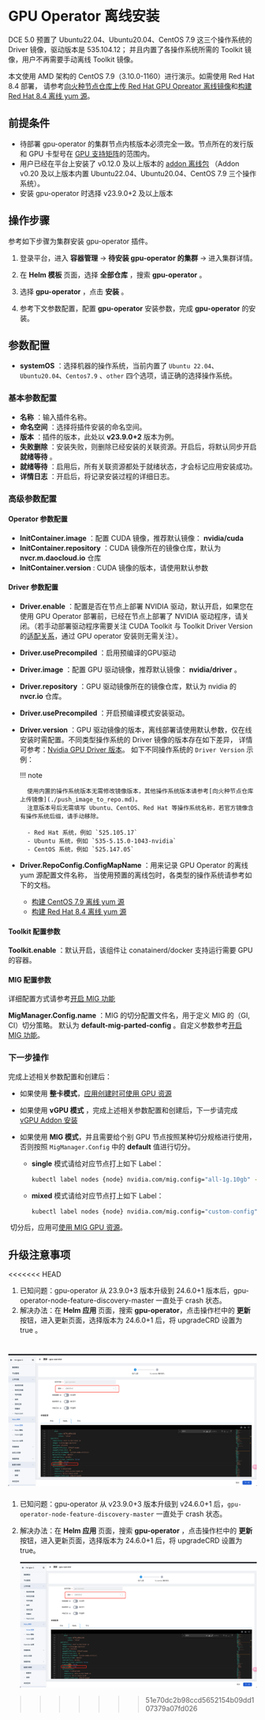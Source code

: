 # GPU Operator 离线安装

DCE 5.0 预置了 Ubuntu22.04、Ubuntu20.04、CentOS 7.9 这三个操作系统的 Driver 镜像，驱动版本是 535.104.12；
并且内置了各操作系统所需的 Toolkit 镜像，用户不再需要手动离线 Toolkit 镜像。

本文使用 AMD 架构的 CentOS 7.9（3.10.0-1160）进行演示。如需使用 Red Hat 8.4 部署，
请参考[向火种节点仓库上传 Red Hat GPU Opreator 离线镜像](./push_image_to_repo.md)和[构建 Red Hat 8.4 离线 yum 源](./upgrade_yum_source_redhat8_4.md)。

## 前提条件

- 待部署 gpu-operator 的集群节点内核版本必须完全一致。节点所在的发行版和 GPU 卡型号在 [GPU 支持矩阵](../gpu_matrix.md)的范围内。
- 用户已经在平台上安装了 v0.12.0 及以上版本的 [addon 离线包](../../../../download/addon/history.md)
  （Addon v0.20 及以上版本内置 Ubuntu22.04、Ubuntu20.04、CentOS 7.9 三个操作系统）。
- 安装 gpu-operator 时选择 v23.9.0+2 及以上版本

## 操作步骤

参考如下步骤为集群安装 gpu-operator 插件。

1. 登录平台，进入 __容器管理__ -> __待安装 gpu-operator  的集群__ -> 进入集群详情。

2. 在 __Helm 模板__ 页面，选择 __全部仓库__ ，搜索 __gpu-operator__ 。

3. 选择 __gpu-operator__ ，点击 __安装__ 。

4. 参考下文参数配置，配置 __gpu-operator__ 安装参数，完成 __gpu-operator__ 的安装。

## 参数配置

- __systemOS__ ：选择机器的操作系统，当前内置了 `Ubuntu 22.04`、`Ubuntu20.04`、`Centos7.9` 、`other` 四个选项，请正确的选择操作系统。

### 基本参数配置

- __名称__ ：输入插件名称。
- __命名空间__ ：选择将插件安装的命名空间。
- __版本__ ：插件的版本，此处以 __v23.9.0+2__ 版本为例。
- __失败删除__ ：安装失败，则删除已经安装的关联资源。开启后，将默认同步开启 __就绪等待__ 。
- __就绪等待__ ：启用后，所有关联资源都处于就绪状态，才会标记应用安装成功。
- __详情日志__ ：开启后，将记录安装过程的详细日志。

### 高级参数配置

#### Operator 参数配置

- __InitContainer.image__ ：配置 CUDA 镜像，推荐默认镜像： __nvidia/cuda__
- __InitContainer.repository__ ：CUDA 镜像所在的镜像仓库，默认为 __nvcr.m.daocloud.io__ 仓库
- __InitContainer.version__ : CUDA 镜像的版本，请使用默认参数

#### Driver 参数配置

- __Driver.enable__ ：配置是否在节点上部署 NVIDIA 驱动，默认开启，如果您在使用 GPU Operator 部署前，已经在节点上部署了 NVIDIA 驱动程序，请关闭。（若手动部署驱动程序需要关注 CUDA Toolkit 与 Toolkit Driver Version 的[适配关系](https://docs.nvidia.com/cuda/cuda-toolkit-release-notes/index.html#id5)，通过 GPU operator 安装则无需关注）。
- __Driver.usePrecompiled__ ：启用预编译的GPU驱动
- __Driver.image__ ：配置 GPU 驱动镜像，推荐默认镜像： __nvidia/driver__ 。
- __Driver.repository__ ：GPU 驱动镜像所在的镜像仓库，默认为 nvidia 的 __nvcr.io__ 仓库。
- __Driver.usePrecompiled__ ：开启预编译模式安装驱动。
- __Driver.version__ ：GPU 驱动镜像的版本，离线部署请使用默认参数，仅在线安装时需配置。不同类型操作系统的 Driver 镜像的版本存在如下差异，
   详情可参考：[Nvidia GPU Driver 版本](https://catalog.ngc.nvidia.com/orgs/nvidia/containers/driver/tags)。
   如下不同操作系统的 `Driver Version` 示例：

    !!! note

        使用内置的操作系统版本无需修改镜像版本，其他操作系统版本请参考[向火种节点仓库上传镜像](./push_image_to_repo.md)。
        注意版本号后无需填写 Ubuntu、CentOS、Red Hat 等操作系统名称，若官方镜像含有操作系统后缀，请手动移除。

        - Red Hat 系统，例如 `525.105.17`
        - Ubuntu 系统，例如 `535-5.15.0-1043-nvidia`
        - CentOS 系统，例如 `525.147.05`

- __Driver.RepoConfig.ConfigMapName__ ：用来记录 GPU Operator 的离线 yum 源配置文件名称，
   当使用预置的离线包时，各类型的操作系统请参考如下的文档。

    - [构建 CentOS 7.9 离线 yum 源](./upgrade_yum_source_centos7_9.md)
    - [构建 Red Hat 8.4 离线 yum 源](./upgrade_yum_source_redhat8_4.md)

#### Toolkit 配置参数

__Toolkit.enable__ ：默认开启，该组件让 conatainerd/docker 支持运行需要 GPU 的容器。

#### MIG 配置参数

详细配置方式请参考[开启 MIG 功能](mig/create_mig.md)

**MigManager.Config.name** ：MIG 的切分配置文件名，用于定义 MIG 的（GI, CI）切分策略。
默认为 __default-mig-parted-config__ 。自定义参数参考[开启 MIG 功能](mig/create_mig.md)。

### 下一步操作

完成上述相关参数配置和创建后：

- 如果使用 **整卡模式**，[应用创建时可使用 GPU 资源](full_gpu_userguide.md)

- 如果使用 **vGPU 模式** ，完成上述相关参数配置和创建后，下一步请完成 [vGPU Addon 安装](vgpu/vgpu_addon.md)

- 如果使用 **MIG 模式**，并且需要给个别 GPU 节点按照某种切分规格进行使用，
  否则按照 `MigManager.Config` 中的 __default__ 值进行切分。

    - **single** 模式请给对应节点打上如下 Label：

        ```sh
        kubectl label nodes {node} nvidia.com/mig.config="all-1g.10gb" --overwrite
        ```

    - **mixed** 模式请给对应节点打上如下 Label：

        ```sh
        kubectl label nodes {node} nvidia.com/mig.config="custom-config" --overwrite
        ```

​    切分后，应用可[使用 MIG GPU 资源](mig/mig_usage.md)。

## 升级注意事项

<<<<<<< HEAD
1. 已知问题：gpu-operator 从 23.9.0+3 版本升级到 24.6.0+1 版本后，gpu-operator-node-feature-discovery-master 一直处于 crash 状态。
2. 解决办法：在 __Helm 应用__ 页面，搜索 __gpu-operator__，点击操作栏中的 __更新__ 按钮，进入更新页面，选择版本为 24.6.0+1 后，将 upgradeCRD 设置为 true 。

![升级GPU operator](../images/updategpuoperator.png)
=======
1. 已知问题：gpu-operator 从 v23.9.0+3 版本升级到 v24.6.0+1 后，`gpu-operator-node-feature-discovery-master` 一直处于 crash 状态。
2. 解决办法：在 __Helm 应用__ 页面，搜索 __gpu-operator__ ，点击操作栏中的 __更新__ 按钮，进入更新页面，选择版本为 24.6.0+1 后，将 upgradeCRD 设置为 true。

    ![升级 GPU operator](../images/updategpuoperator.png)
>>>>>>> 51e70dc2b98ccd5652154b09dd107379a07fd026
